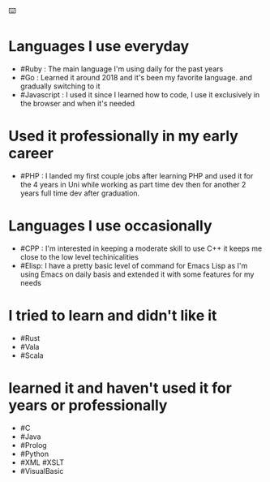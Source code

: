 :keyboard: 

# Languages I use everyday

- #Ruby : The main language I'm using daily for the past years
- #Go : Learned it around 2018 and it's been my favorite language. and gradually switching to it
- #Javascript : I used it since I learned how to code, I use it exclusively in the browser and when it's needed

# Used it professionally in my early career

- #PHP : I landed my first couple jobs after learning PHP and used it for the 4 years in Uni while working as part time dev then for another 2 years full time dev after graduation.

# Languages I use occasionally

- #CPP : I'm interested in keeping a moderate skill to use C++ it keeps me close to the low level techinicalities
- #Elisp: I have a pretty basic level of command for Emacs Lisp as I'm using Emacs on daily basis and extended it with some features for my needs

# I tried to learn and didn't like it

- #Rust
- #Vala
- #Scala

# learned it and haven't used it for years or professionally

- #C 
- #Java 
- #Prolog
- #Python
- #XML #XSLT
- #VisualBasic